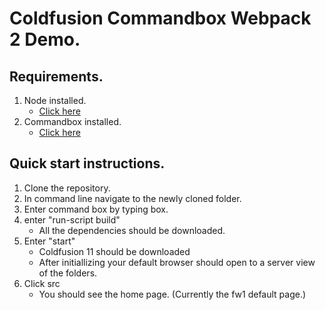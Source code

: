 # Coldfusion Commandbox Webpack 2 Demo. 

## Requirements. 
1. Node installed.
   * [Click here](https://nodejs.org/en/download/)
1. Commandbox installed.
   * [Click here](https://www.ortussolutions.com/products/commandbox#download)

## Quick start instructions. 
1. Clone the repository. 
2. In command line navigate to the newly cloned folder. 
3. Enter command box by typing box. 
4. enter "run-script build"
    * All the dependencies should be downloaded. 
5. Enter "start" 
    * Coldfusion 11 should be downloaded
    * After initiallizing your default browser should open to a server view of the folders. 
6. Click src
    * You should see the home page. (Currently the fw1 default page.)
